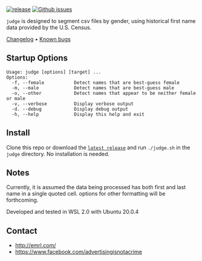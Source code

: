 ﻿﻿[![release](https://img.shields.io/github/v/release/emrl/judge?sort=semver)](https://github.com/EMRL/stir/releases/latest)
[![Github issues](https://img.shields.io/github/issues/emrl/judge)](https://github.com/EMRL/stir/issues)

`judge` is designed to segment csv files by gender, using historical first name data provided by the U.S. Census. 

[Changelog](https://github.com/EMRL/judge/blob/master/CHANGELOG.md) &bull; [Known bugs](https://github.com/EMRL/judge/issues?q=is%3Aopen+is%3Aissue+label%3Abug)

## Startup Options

```
Usage: judge [options] [target] ...
Options:
  -f, --female           Detect names that are best-guess female
  -m, --male             Detect names that are best-guess male
  -o, --other            Detect names that appear to be neither female or male
  -v, --verbose          Display verbose output
  -d. --debug            Display debug output
  -h, --help             Display this help and exit
```

## Install

Clone this repo or download the [`latest release`](https://github.com/emrl/judge/releases/latest) and run `./judge.sh` in the `judge` directory. No installation is needed.

## Notes

Currently, it is assumed the data being processed has both first and last name in a single quoted cell. options for other formatting will be forthcoming.

Developed and tested in WSL 2.0 with Ubuntu 20.0.4

## Contact

* <http://emrl.com/>
* <https://www.facebook.com/advertisingisnotacrime>

